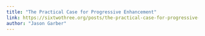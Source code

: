 ```yaml
---
title: "The Practical Case for Progressive Enhancement"
link: https://sixtwothree.org/posts/the-practical-case-for-progressive-enhancement
author: "Jason Garber"
---
```

